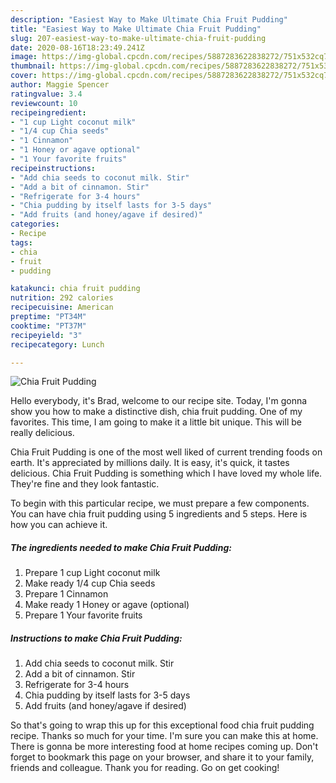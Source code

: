 ```yaml
---
description: "Easiest Way to Make Ultimate Chia Fruit Pudding"
title: "Easiest Way to Make Ultimate Chia Fruit Pudding"
slug: 207-easiest-way-to-make-ultimate-chia-fruit-pudding
date: 2020-08-16T18:23:49.241Z
image: https://img-global.cpcdn.com/recipes/5887283622838272/751x532cq70/chia-fruit-pudding-recipe-main-photo.jpg
thumbnail: https://img-global.cpcdn.com/recipes/5887283622838272/751x532cq70/chia-fruit-pudding-recipe-main-photo.jpg
cover: https://img-global.cpcdn.com/recipes/5887283622838272/751x532cq70/chia-fruit-pudding-recipe-main-photo.jpg
author: Maggie Spencer
ratingvalue: 3.4
reviewcount: 10
recipeingredient:
- "1 cup Light coconut milk"
- "1/4 cup Chia seeds"
- "1 Cinnamon"
- "1 Honey or agave optional"
- "1 Your favorite fruits"
recipeinstructions:
- "Add chia seeds to coconut milk. Stir"
- "Add a bit of cinnamon. Stir"
- "Refrigerate for 3-4 hours"
- "Chia pudding by itself lasts for 3-5 days"
- "Add fruits (and honey/agave if desired)"
categories:
- Recipe
tags:
- chia
- fruit
- pudding

katakunci: chia fruit pudding 
nutrition: 292 calories
recipecuisine: American
preptime: "PT34M"
cooktime: "PT37M"
recipeyield: "3"
recipecategory: Lunch

---
```



![Chia Fruit Pudding](https://img-global.cpcdn.com/recipes/5887283622838272/751x532cq70/chia-fruit-pudding-recipe-main-photo.jpg)

Hello everybody, it's Brad, welcome to our recipe site. Today, I'm gonna show you how to make a distinctive dish, chia fruit pudding. One of my favorites. This time, I am going to make it a little bit unique. This will be really delicious.

Chia Fruit Pudding is one of the most well liked of current trending foods on earth. It's appreciated by millions daily. It is easy, it's quick, it tastes delicious. Chia Fruit Pudding is something which I have loved my whole life. They're fine and they look fantastic.




To begin with this particular recipe, we must prepare a few components. You can have chia fruit pudding using 5 ingredients and 5 steps. Here is how you can achieve it.

##### The ingredients needed to make Chia Fruit Pudding:

1. Prepare 1 cup Light coconut milk
1. Make ready 1/4 cup Chia seeds
1. Prepare 1 Cinnamon
1. Make ready 1 Honey or agave (optional)
1. Prepare 1 Your favorite fruits




##### Instructions to make Chia Fruit Pudding:

1. Add chia seeds to coconut milk. Stir
1. Add a bit of cinnamon. Stir
1. Refrigerate for 3-4 hours
1. Chia pudding by itself lasts for 3-5 days
1. Add fruits (and honey/agave if desired)




So that's going to wrap this up for this exceptional food chia fruit pudding recipe. Thanks so much for your time. I'm sure you can make this at home. There is gonna be more interesting food at home recipes coming up. Don't forget to bookmark this page on your browser, and share it to your family, friends and colleague. Thank you for reading. Go on get cooking!
